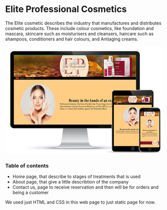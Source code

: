 # Elite Professional Cosmetics 

The Elite cosmetic describes the industry that manufactures and distributes cosmetic products. These include colour cosmetics, like foundation and mascara, skincare such as moisturisers and cleansers, haircare such as shampoos, conditioners and hair colours, and Antiaging creams. 

![alt text](READ_ME_images\Display_for_responsive.png)

### Table of contents  
- Home page, that describe to stages of treatments that is used
- About page, that give a little describtion of the company
- Contact us, page to receive reservation and then will be for orders and being a customer

We used just HTML and CSS in this web page to just static page for now.
